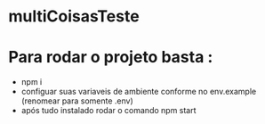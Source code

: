 # multiCoisasTeste

# Para rodar o projeto basta : <br>
 - npm i <br>
 - configuar suas variaveis de ambiente conforme no env.example (renomear para somente .env) <br>
 - após tudo instalado rodar o comando npm start <br>
